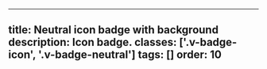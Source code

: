 <!--
 *              Copyright (c) 2025 Visa, Inc.
 *
 * Licensed under the Apache License, Version 2.0 (the "License");
 * you may not use this file except in compliance with the License.
 * You may obtain a copy of the License at
 *
 *         http://www.apache.org/licenses/LICENSE-2.0
 *
 * Unless required by applicable law or agreed to in writing, software
 * distributed under the License is distributed on an "AS IS" BASIS,
 * WITHOUT WARRANTIES OR CONDITIONS OF ANY KIND, either express or implied.
 * See the License for the specific language governing permissions and
 * limitations under the License.
 *
 -->
---
title: Neutral icon badge with background
description: Icon badge.
classes: ['.v-badge-icon', '.v-badge-neutral']
tags: []
order: 10
---

<div class="v-badge v-badge-icon v-badge-neutral">
  <svg class="v-icon v-icon-tiny" height="16" viewbox="0 0 16 16" width="16">
    <use href="#visa-information-tiny">
    </use>
  </svg>
</div>
